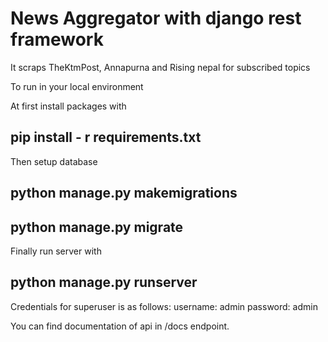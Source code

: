 # News Aggregator with django rest framework

It scraps TheKtmPost, Annapurna and Rising nepal for subscribed topics



To run in your local environment

At first install packages with
## pip install - r requirements.txt

Then setup database

## python manage.py makemigrations

## python manage.py migrate

Finally run server with 
## python manage.py runserver

Credentials for superuser is as follows:
username: admin
password: admin

You can find documentation of api in /docs endpoint.
